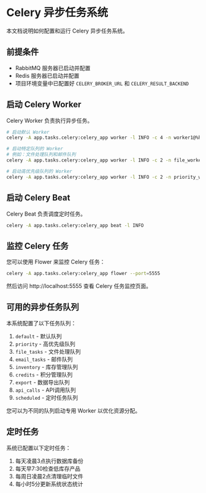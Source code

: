 # Celery 异步任务系统

本文档说明如何配置和运行 Celery 异步任务系统。

## 前提条件

- RabbitMQ 服务器已启动并配置
- Redis 服务器已启动并配置 
- 项目环境变量中已配置好 `CELERY_BROKER_URL` 和 `CELERY_RESULT_BACKEND`

## 启动 Celery Worker

Celery Worker 负责执行异步任务。

```bash
# 启动默认 Worker
celery -A app.tasks.celery:celery_app worker -l INFO -c 4 -n worker1@%h -E

# 启动特定队列的 Worker
# 例如：文件处理队列和邮件队列
celery -A app.tasks.celery:celery_app worker -l INFO -c 2 -n file_worker@%h -Q file_tasks,export

# 启动高优先级队列的 Worker
celery -A app.tasks.celery:celery_app worker -l INFO -c 2 -n priority_worker@%h -Q priority
```

## 启动 Celery Beat

Celery Beat 负责调度定时任务。

```bash
celery -A app.tasks.celery:celery_app beat -l INFO
```

## 监控 Celery 任务

您可以使用 Flower 来监控 Celery 任务：

```bash
celery -A app.tasks.celery:celery_app flower --port=5555
```

然后访问 http://localhost:5555 查看 Celery 任务监控页面。

## 可用的异步任务队列

本系统配置了以下任务队列：

1. `default` - 默认队列
2. `priority` - 高优先级队列
3. `file_tasks` - 文件处理队列
4. `email_tasks` - 邮件队列
5. `inventory` - 库存管理队列
6. `credits` - 积分管理队列
7. `export` - 数据导出队列
8. `api_calls` - API调用队列
9. `scheduled` - 定时任务队列

您可以为不同的队列启动专用 Worker 以优化资源分配。

## 定时任务

系统已配置以下定时任务：

1. 每天凌晨3点执行数据库备份
2. 每天早7:30检查低库存产品
3. 每周日凌晨2点清理临时文件
4. 每小时5分更新系统状态统计 
